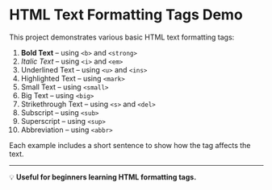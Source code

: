 # HTML Text Formatting Tags Demo

This project demonstrates various basic HTML text formatting tags:

1. **Bold Text** – using `<b>` and `<strong>`
2. *Italic Text* – using `<i>` and `<em>`
3. Underlined Text – using `<u>` and `<ins>`
4. Highlighted Text – using `<mark>`
5. Small Text – using `<small>`
6. Big Text – using `<big>`
7. Strikethrough Text – using `<s>` and `<del>`
8. Subscript – using `<sub>`
9. Superscript – using `<sup>`
10. Abbreviation – using `<abbr>`

Each example includes a short sentence to show how the tag affects the text.

---

💡 **Useful for beginners learning HTML formatting tags.**
